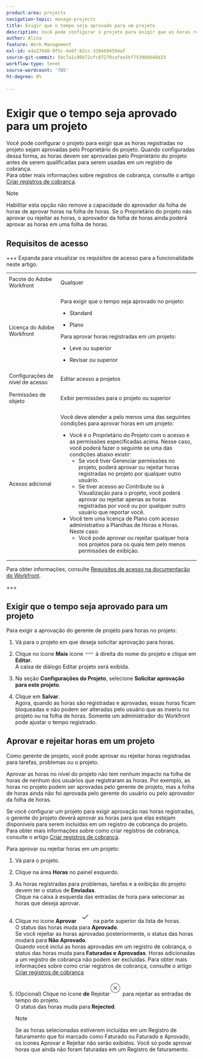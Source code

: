 ```yaml
---
product-area: projects
navigation-topic: manage-projects
title: Exigir que o tempo seja aprovado para um projeto
description: Você pode configurar o projeto para exigir que as horas registradas no projeto sejam aprovadas pelo Proprietário do projeto. Quando configuradas dessa forma, as horas devem ser aprovadas pelo Proprietário do projeto antes de serem qualificadas para serem usadas em um registro de cobrança.
author: Alina
feature: Work Management
exl-id: e4a27640-9f5c-4a9f-82cc-3384694594af
source-git-commit: 5bc7a1c00b72cfc07270cafee5bf753989b48d33
workflow-type: tm+mt
source-wordcount: '785'
ht-degree: 0%

---
```


# Exigir que o tempo seja aprovado para um projeto

<!--audited: 08/2024-->

Você pode configurar o projeto para exigir que as horas registradas no projeto sejam aprovadas pelo Proprietário do projeto. Quando configuradas dessa forma, as horas devem ser aprovadas pelo Proprietário do projeto antes de serem qualificadas para serem usadas em um registro de cobrança.\
Para obter mais informações sobre registros de cobrança, consulte o artigo [Criar registros de cobrança](../../../manage-work/projects/project-finances/create-billing-records.md).

>[!NOTE]
>
>Habilitar esta opção não remove a capacidade do aprovador da folha de horas de aprovar horas na folha de horas. Se o Proprietário do projeto não aprovar ou rejeitar as horas, o aprovador da folha de horas ainda poderá aprovar as horas em uma folha de horas.

## Requisitos de acesso

+++ Expanda para visualizar os requisitos de acesso para a funcionalidade neste artigo. 

<table style="table-layout:auto"> 
 <col> 
 <col> 
 <tbody> 
  <tr> 
   <td role="rowheader">Pacote do Adobe Workfront</td> 
   <td> <p>Qualquer</p> </td> 
  </tr> 
  <tr> 
   <td role="rowheader">Licença do Adobe Workfront</td> 
   <td> <p>Para exigir que o tempo seja aprovado no projeto:</p>
   <ul><li><p>Standard</p></li>
   <li><p>Plano</p></li></ul>

<p>Para aprovar horas registradas em um projeto:</p>
   <ul><li><p>Leve ou superior</p></li>
   <li><p>Revisar ou superior</p></li>
    </td> 
  </tr> 
  <tr> 
   <td role="rowheader">Configurações de nível de acesso</td> 
   <td> <p>Editar acesso a projetos</p>  </td> 
  </tr> 
  <tr> 
   <td role="rowheader">Permissões de objeto</td> 
   <td> <p>Exibir permissões para o projeto ou superior</p>
  </tr> 
  <tr> 
   <td role="rowheader">Acesso adicional</td> 
   <td> <p>Você deve atender a pelo menos uma das seguintes condições para aprovar horas em um projeto:</p> 
    <ul> 
     <li>Você é o Proprietário do Projeto com o acesso e as permissões especificadas acima. Nesse caso, você poderá fazer o seguinte se uma das condições abaixo existir: 
      <ul>
       <li>Se você tiver Gerenciar permissões no projeto, poderá aprovar ou rejeitar horas registradas no projeto por qualquer outro usuário.</li>
       <li> Se tiver acesso ao Contribute ou à Visualização para o projeto, você poderá aprovar ou rejeitar apenas as horas registradas por você ou por qualquer outro usuário que reportar você.<br></li>
      </ul></li> 
     <li>Você tem uma licença de Plano com acesso administrativo a Planilhas de Horas e Horas. Neste caso:
      <ul>
       <li>Você pode aprovar ou rejeitar qualquer hora nos projetos para os quais tem pelo menos permissões de exibição. </li>
      </ul></li> 
    </ul> </td> 
  </tr> 
 </tbody> 
</table>

Para obter informações, consulte [Requisitos de acesso na documentação do Workfront](/help/quicksilver/administration-and-setup/add-users/access-levels-and-object-permissions/access-level-requirements-in-documentation.md).

+++

<!--Old:

<table style="table-layout:auto"> 
 <col> 
 <col> 
 <tbody> 
  <tr> 
   <td role="rowheader">Adobe Workfront plan*</td> 
   <td> <p>Any</p> </td> 
  </tr> 
  <tr> 
   <td role="rowheader">Adobe Workfront license*</td> 
   <td> <p>To require time to be approved on the project:</p>
   <ul><li>New: Standard</li>
   <li>Current: Plan</li></ul>
   
   <p>To approve hours logged on a project:</p>
   <ul><li>New: Light or higher</li>
   <li>Review or higher</li>
    </td> 
  </tr> 
  <tr> 
   <td role="rowheader">Access level configurations*</td> 
   <td> <p>Edit access to Projects or higher</p>  </td> 
  </tr> 
  <tr> 
   <td role="rowheader">Object permissions</td> 
   <td> <p>View permissions to the project or higher</p>
  </tr> 
  <tr> 
   <td role="rowheader">Additional access</td> 
   <td> <p>You must meet at least one of the following conditions to approve time on a project:</p> 
    <ul> 
     <li>You are the Project Owner with the access and permissions specified above. In this case, you can do the following if one of the conditions below exists: 
      <ul>
       <li>If you have Manage permissions on the project, you can approve or reject hours logged on the project by any other user.</li>
       <li> If you have Contribute or View access to the project you will be able to approve or reject only the hours logged by you or any other user that reports you.<br></li>
      </ul></li> 
     <li>You have a Plan license with administrative access to Timesheets &amp; Hours. In this case:
      <ul>
       <li>You can approve or reject any hours on the projects you have at least permissions to View. </li>
      </ul></li> 
    </ul> </td> 
  </tr> 
 </tbody> 
</table>-->

## Exigir que o tempo seja aprovado para um projeto

Para exigir a aprovação do gerente de projeto para horas no projeto:

1. Vá para o projeto em que deseja solicitar aprovação para horas.
1. Clique no ícone **Mais** ícone ![Mais ícone](assets/more-icon.png) à direita do nome do projeto e clique em **Editar**.\
   A caixa de diálogo Editar projeto será exibida.

1. Na seção **Configurações do Projeto**, selecione **Solicitar aprovação para este projeto**.
1. Clique em **Salvar**.\
   Agora, quando as horas são registradas e aprovadas, essas horas ficam bloqueadas e não podem ser alteradas pelo usuário que as inseriu no projeto ou na folha de horas. Somente um administrador do Workfront pode ajustar o tempo registrado.

## Aprovar e rejeitar horas em um projeto

Como gerente de projeto, você pode aprovar ou rejeitar horas registradas para tarefas, problemas ou o projeto.

Aprovar as horas no nível do projeto não tem nenhum impacto na folha de horas de nenhum dos usuários que registraram as horas. Por exemplo, as horas no projeto podem ser aprovadas pelo gerente de projeto, mas a folha de horas ainda não foi aprovada pelo gerente do usuário ou pelo aprovador da folha de horas.

Se você configurar um projeto para exigir aprovação nas horas registradas, o gerente do projeto deverá aprovar as horas para que elas estejam disponíveis para serem incluídas em um registro de cobrança do projeto. Para obter mais informações sobre como criar registros de cobrança, consulte o artigo [Criar registros de cobrança](../../../manage-work/projects/project-finances/create-billing-records.md).

Para aprovar ou rejeitar horas em um projeto:

1. Vá para o projeto.
1. Clique na área **Horas** no painel esquerdo.

1. As horas registradas para problemas, tarefas e a exibição do projeto devem ter o status de **Enviadas**.\
   Clique na caixa à esquerda das entradas de hora para selecionar as horas que deseja aprovar.

1. Clique no ícone **Aprovar** ![](assets/approve-hours-icon.png) na parte superior da lista de horas.\
   O status das horas muda para **Aprovado**.\
   Se você rejeitar as horas aprovadas posteriormente, o status das horas mudará para **Não Aprovado**.\
   Quando você inclui as horas aprovadas em um registro de cobrança, o status das horas muda para **Faturadas e Aprovadas**. Horas adicionadas a um registro de cobrança não podem ser excluídas. Para obter mais informações sobre como criar registros de cobrança, consulte o artigo [Criar registros de cobrança](../../../manage-work/projects/project-finances/create-billing-records.md)

1. (Opcional) Clique no ícone **de** Rejeitar![](assets/reject-hours-icon.png) para rejeitar as entradas de tempo do projeto.\
   O status das horas muda para **Rejected**.

   >[!NOTE]
   >
   >   Se as horas selecionadas estiverem incluídas em um Registro de faturamento que foi marcado como Faturado ou Faturado e Aprovado, os ícones Aprovar e Rejeitar não serão exibidos. Você só pode aprovar horas que ainda não foram faturadas em um Registro de faturamento.

